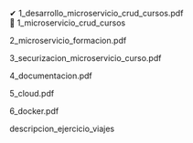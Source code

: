 
✔ 1_desarrollo_microservicio_crud_cursos.pdf     
📌 1_microservicio_crud_cursos


  2_microservicio_formacion.pdf

  3_securizacion_microservicio_curso.pdf

  4_documentacion.pdf

  5_cloud.pdf

  6_docker.pdf

  descripcion_ejercicio_viajes
